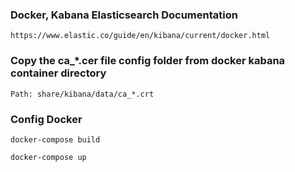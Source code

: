 ### Docker, Kabana Elasticsearch Documentation
```
https://www.elastic.co/guide/en/kibana/current/docker.html
```

### Copy the ca_*.cer file config folder from docker kabana container directory
```
Path: share/kibana/data/ca_*.crt
```

### Config Docker
```
docker-compose build
```

```
docker-compose up
```